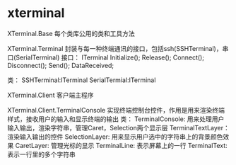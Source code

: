 # xterminal

XTerminal.Base
每个类库公用的类和工具方法

XTerminal.Terminal
封装与每一种终端通讯的接口，包括ssh(SSHTerminal)，串口(SerialTerminal)
接口：
	ITerminal
	Initialize();
	Release();
	Connect();
	Disconnect();
	Send();
	DataReceived;

类：
	SSHTerminal:ITerminal
	SerialTermial:ITerminal

XTerminal.Client
客户端主程序

XTerminal.Client.TerminalConsole
实现终端控制台控件，作用是用来渲染终端样式，接收用户的输入和显示终端的输出
类：
	TerminalConsole:
	用来处理用户输入输出，渲染字符串，管理Caret，Selection两个显示层
	TerminalTextLayer：
	渲染输入输出的控件
	SelectionLayer:
	用来显示用户选中的字符串上的背景颜色效果
	CaretLayer:
	管理光标的显示
	TerminalLine:
	表示屏幕上的一行
	TerminalText:
	表示一行里的多个字符串